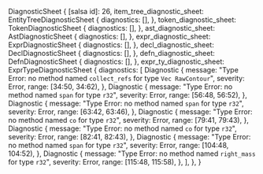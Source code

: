 DiagnosticSheet {
    [salsa id]: 26,
    item_tree_diagnostic_sheet: EntityTreeDiagnosticSheet {
        diagnostics: [],
    },
    token_diagnostic_sheet: TokenDiagnosticSheet {
        diagnostics: [],
    },
    ast_diagnostic_sheet: AstDiagnosticSheet {
        diagnostics: [],
    },
    expr_diagnostic_sheet: ExprDiagnosticSheet {
        diagnostics: [],
    },
    decl_diagnostic_sheet: DeclDiagnosticSheet {
        diagnostics: [],
    },
    defn_diagnostic_sheet: DefnDiagnosticSheet {
        diagnostics: [],
    },
    expr_ty_diagnostic_sheet: ExprTypeDiagnosticSheet {
        diagnostics: [
            Diagnostic {
                message: "Type Error: no method named `collect_refs` for type `Vec RawContour`",
                severity: Error,
                range: [34:50, 34:62),
            },
            Diagnostic {
                message: "Type Error: no method named `span` for type `r32`",
                severity: Error,
                range: [56:48, 56:52),
            },
            Diagnostic {
                message: "Type Error: no method named `span` for type `r32`",
                severity: Error,
                range: [63:42, 63:46),
            },
            Diagnostic {
                message: "Type Error: no method named `co` for type `r32`",
                severity: Error,
                range: [79:41, 79:43),
            },
            Diagnostic {
                message: "Type Error: no method named `co` for type `r32`",
                severity: Error,
                range: [82:41, 82:43),
            },
            Diagnostic {
                message: "Type Error: no method named `span` for type `r32`",
                severity: Error,
                range: [104:48, 104:52),
            },
            Diagnostic {
                message: "Type Error: no method named `right_mass` for type `r32`",
                severity: Error,
                range: [115:48, 115:58),
            },
        ],
    },
}